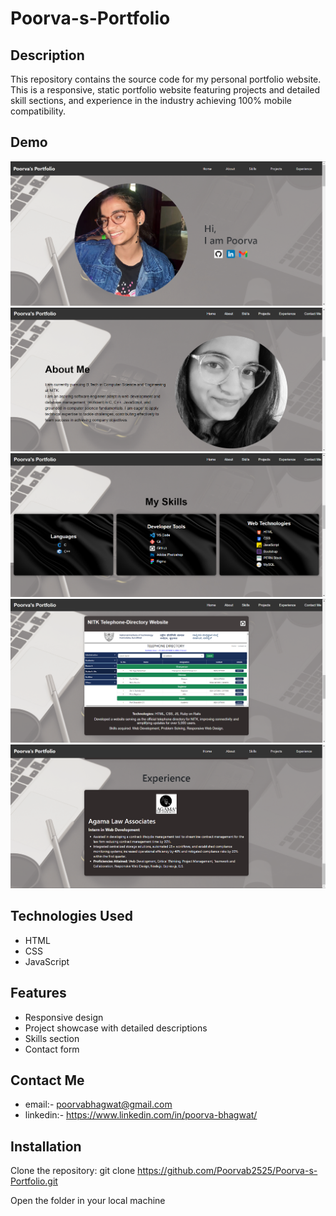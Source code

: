 # Poorva-s-Portfolio

## Description
This repository contains the source code for my personal portfolio website. This is a responsive, static portfolio website featuring projects and detailed skill sections, and experience in the industry achieving 100% mobile compatibility.

## Demo
![Homepage](images/index.png)
![Aboutpage](images/about.png)
![Skillspage](images/skills.png)
![Projectspage](images/project.png)
![Experiencepage](images/exp.png)

## Technologies Used
- HTML
- CSS
- JavaScript

## Features
- Responsive design
- Project showcase with detailed descriptions
- Skills section
- Contact form

## Contact Me
- email:- poorvabhagwat@gmail.com
- linkedin:- https://www.linkedin.com/in/poorva-bhagwat/

## Installation
Clone the repository:
git clone https://github.com/Poorvab2525/Poorva-s-Portfolio.git

Open the folder in your local machine

